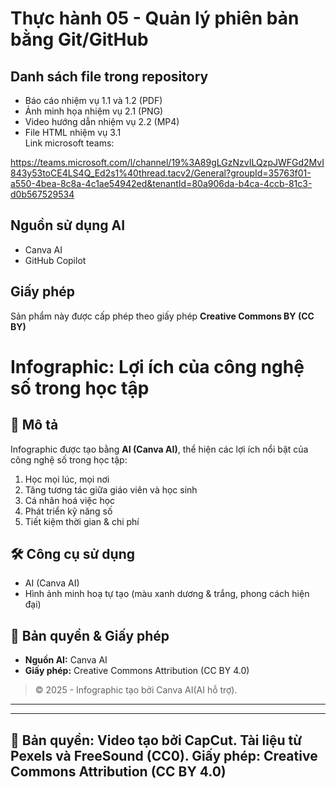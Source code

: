 # Thực hành 05 - Quản lý phiên bản bằng Git/GitHub

## Danh sách file trong repository
- Báo cáo nhiệm vụ 1.1 và 1.2 (PDF)
- Ảnh minh họa nhiệm vụ 2.1 (PNG)
- Video hướng dẫn nhiệm vụ 2.2 (MP4)
- File HTML nhiệm vụ 3.1  
Link microsoft teams:

https://teams.microsoft.com/l/channel/19%3A89gLGzNzvILQzpJWFGd2MvI843y53toCE4LS4Q_Ed2s1%40thread.tacv2/General?groupId=35763f01-a550-4bea-8c8a-4c1ae54942ed&tenantId=80a906da-b4ca-4ccb-81c3-d0b567529534
## Nguồn sử dụng AI
- Canva AI
- GitHub Copilot

## Giấy phép
Sản phẩm này được cấp phép theo giấy phép **Creative Commons BY (CC BY)**

# Infographic: Lợi ích của công nghệ số trong học tập

## 🧠 Mô tả
Infographic được tạo bằng **AI (Canva AI)**, thể hiện các lợi ích nổi bật của công nghệ số trong học tập:

1. Học mọi lúc, mọi nơi  
2. Tăng tương tác giữa giáo viên và học sinh  
3. Cá nhân hoá việc học  
4. Phát triển kỹ năng số  
5. Tiết kiệm thời gian & chi phí  

## 🛠️ Công cụ sử dụng
- AI (Canva AI)  
- Hình ảnh minh hoạ tự tạo (màu xanh dương & trắng, phong cách hiện đại)

## 🧾 Bản quyền & Giấy phép
- **Nguồn AI:** Canva AI
- **Giấy phép:** Creative Commons Attribution (CC BY 4.0)

> © 2025 - Infographic tạo bởi Canva AI(AI hỗ trợ).

--------------------------------------------------

---
🧾 Bản quyền:
Video tạo bởi CapCut.
Tài liệu từ Pexels và FreeSound (CC0).
Giấy phép: Creative Commons Attribution (CC BY 4.0)
---

> 
